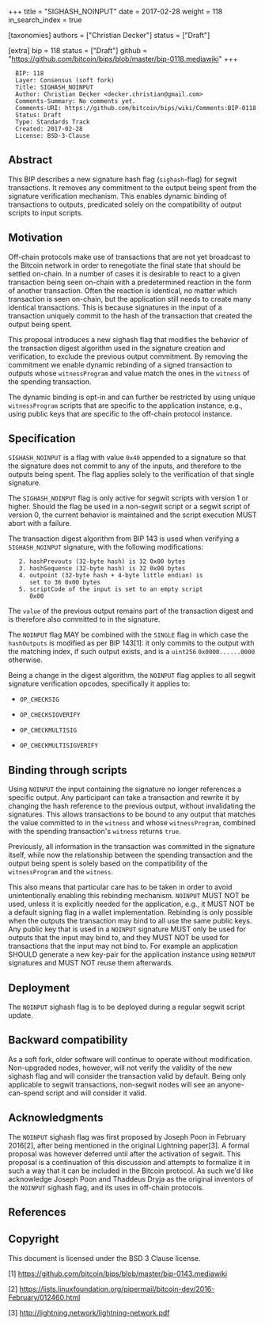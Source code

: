 +++
title = "SIGHASH_NOINPUT"
date = 2017-02-28
weight = 118
in_search_index = true

[taxonomies]
authors = ["Christian Decker"]
status = ["Draft"]

[extra]
bip = 118
status = ["Draft"]
github = "https://github.com/bitcoin/bips/blob/master/bip-0118.mediawiki"
+++

      BIP: 118
      Layer: Consensus (soft fork)
      Title: SIGHASH_NOINPUT
      Author: Christian Decker <decker.christian@gmail.com>
      Comments-Summary: No comments yet.
      Comments-URI: https://github.com/bitcoin/bips/wiki/Comments:BIP-0118
      Status: Draft
      Type: Standards Track
      Created: 2017-02-28
      License: BSD-3-Clause

## Abstract

This BIP describes a new signature hash flag (`sighash`-flag) for segwit
transactions. It removes any commitment to the output being spent from
the signature verification mechanism. This enables dynamic binding of
transactions to outputs, predicated solely on the compatibility of
output scripts to input scripts.

## Motivation

Off-chain protocols make use of transactions that are not yet broadcast
to the Bitcoin network in order to renegotiate the final state that
should be settled on-chain. In a number of cases it is desirable to
react to a given transaction being seen on-chain with a predetermined
reaction in the form of another transaction. Often the reaction is
identical, no matter which transaction is seen on-chain, but the
application still needs to create many identical transactions. This is
because signatures in the input of a transaction uniquely commit to the
hash of the transaction that created the output being spent.

This proposal introduces a new sighash flag that modifies the behavior
of the transaction digest algorithm used in the signature creation and
verification, to exclude the previous output commitment. By removing the
commitment we enable dynamic rebinding of a signed transaction to
outputs whose `witnessProgram` and value match the ones in the `witness`
of the spending transaction.

The dynamic binding is opt-in and can further be restricted by using
unique `witnessProgram` scripts that are specific to the application
instance, e.g., using public keys that are specific to the off-chain
protocol instance.

## Specification

`SIGHASH_NOINPUT` is a flag with value `0x40` appended to a signature so
that the signature does not commit to any of the inputs, and therefore
to the outputs being spent. The flag applies solely to the verification
of that single signature.

The `SIGHASH_NOINPUT` flag is only active for segwit scripts with
version 1 or higher. Should the flag be used in a non-segwit script or a
segwit script of version 0, the current behavior is maintained and the
script execution MUST abort with a failure.

The transaction digest algorithm from BIP 143 is used when verifying a
`SIGHASH_NOINPUT` signature, with the following modifications:

`   2. hashPrevouts (32-byte hash) is 32 0x00 bytes`  
`   3. hashSequence (32-byte hash) is 32 0x00 bytes`  
`   4. outpoint (32-byte hash + 4-byte little endian) is`  
`      set to 36 0x00 bytes`  
`   5. scriptCode of the input is set to an empty script`  
`      0x00`

The `value` of the previous output remains part of the transaction
digest and is therefore also committed to in the signature.

The `NOINPUT` flag MAY be combined with the `SINGLE` flag in which case
the `hashOutputs` is modified as per BIP 143[1]: it only commits to the
output with the matching index, if such output exists, and is a
`uint256` `0x0000......0000` otherwise.

Being a change in the digest algorithm, the `NOINPUT` flag applies to
all segwit signature verification opcodes, specifically it applies to:

-   `OP_CHECKSIG`

<!-- -->

-   `OP_CHECKSIGVERIFY`

<!-- -->

-   `OP_CHECKMULTISIG`

<!-- -->

-   `OP_CHECKMULTISIGVERIFY`

## Binding through scripts

Using `NOINPUT` the input containing the signature no longer references
a specific output. Any participant can take a transaction and rewrite it
by changing the hash reference to the previous output, without
invalidating the signatures. This allows transactions to be bound to any
output that matches the value committed to in the `witness` and whose
`witnessProgram`, combined with the spending transaction's `witness`
returns `true`.

Previously, all information in the transaction was committed in the
signature itself, while now the relationship between the spending
transaction and the output being spent is solely based on the
compatibility of the `witnessProgram` and the `witness`.

This also means that particular care has to be taken in order to avoid
unintentionally enabling this rebinding mechanism. `NOINPUT` MUST NOT be
used, unless it is explicitly needed for the application, e.g., it MUST
NOT be a default signing flag in a wallet implementation. Rebinding is
only possible when the outputs the transaction may bind to all use the
same public keys. Any public key that is used in a `NOINPUT` signature
MUST only be used for outputs that the input may bind to, and they MUST
NOT be used for transactions that the input may not bind to. For example
an application SHOULD generate a new key-pair for the application
instance using `NOINPUT` signatures and MUST NOT reuse them afterwards.

## Deployment

The `NOINPUT` sighash flag is to be deployed during a regular segwit
script update.

## Backward compatibility

As a soft fork, older software will continue to operate without
modification. Non-upgraded nodes, however, will not verify the validity
of the new sighash flag and will consider the transaction valid by
default. Being only applicable to segwit transactions, non-segwit nodes
will see an anyone-can-spend script and will consider it valid.

## Acknowledgments

The `NOINPUT` sighash flag was first proposed by Joseph Poon in February
2016[2], after being mentioned in the original Lightning paper[3]. A
formal proposal was however deferred until after the activation of
segwit. This proposal is a continuation of this discussion and attempts
to formalize it in such a way that it can be included in the Bitcoin
protocol. As such we'd like acknowledge Joseph Poon and Thaddeus Dryja
as the original inventors of the `NOINPUT` sighash flag, and its uses in
off-chain protocols.

## References

<references/>

## Copyright

This document is licensed under the BSD 3 Clause license.

[1] <https://github.com/bitcoin/bips/blob/master/bip-0143.mediawiki>

[2] <https://lists.linuxfoundation.org/pipermail/bitcoin-dev/2016-February/012460.html>

[3] <http://lightning.network/lightning-network.pdf>

